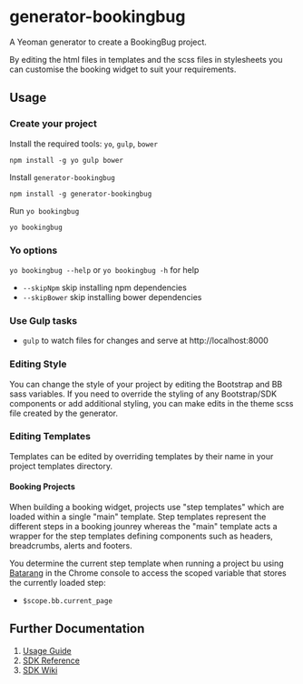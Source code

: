 # generator-bookingbug

A Yeoman generator to create a BookingBug project.

By editing the html files in templates and the scss files in stylesheets you
can customise the booking widget to suit your requirements.

## Usage

### Create your project

Install the required tools: `yo`, `gulp`, `bower`
```
npm install -g yo gulp bower
```

Install `generator-bookingbug`
```
npm install -g generator-bookingbug
```

Run `yo bookingbug`
```
yo bookingbug
```

### Yo options

`yo bookingbug --help` or `yo bookingbug -h` for help

* `--skipNpm` skip installing npm dependencies
* `--skipBower` skip installing bower dependencies

### Use Gulp tasks

* `gulp` to watch files for changes and serve at http://localhost:8000


### Editing Style

You can change the style of your project by editing the Bootstrap and BB sass variables.  If you need to override the styling of any Bootstrap/SDK components or add additional styling, you can make edits in the theme scss file created by the generator.

### Editing Templates
Templates can be edited by overriding templates by their name in your project templates directory.

#### Booking Projects

When building a booking widget, projects use "step templates" which are loaded within a single "main" template. Step templates represent the different steps in a booking jounrey whereas the "main" template acts a wrapper for the step templates defining components such as headers, breadcrumbs, alerts and footers.

You determine the current step template when running a project bu using [Batarang](https://chrome.google.com/webstore/detail/angularjs-batarang-stable/niopocochgahfkiccpjmmpchncjoapek) in the Chrome console to access the scoped variable that stores the currently loaded step:

* `$scope.bb.current_page`

## Further Documentation
1. [Usage Guide](http://docs.bookingbug.com/docs/javascript-sdk)
2. [SDK Reference](http://platform.bookingbug.com/sdkdocs)
3. [SDK Wiki](https://github.com/BookingBug/bookingbug-angular/wiki)

